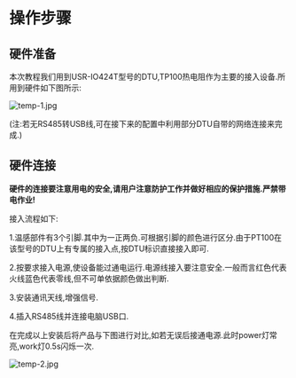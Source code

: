 
# 操作步骤
 
 ## 硬件准备
 本次教程我们用到USR-IO424T型号的DTU,TP100热电阻作为主要的接入设备.所用到硬件如下图所示:

![temp-1.jpg](http://dgiot-1253666439.cos.ap-shanghai-fsi.myqcloud.com/shuwa_tech/zh/blog/study/temp/temp-1.jpg)

(注:若无RS485转USB线,可在接下来的配置中利用部分DTU自带的网络连接来完成.)

 ## 硬件连接
**硬件的连接要注意用电的安全,请用户注意防护工作并做好相应的保护措施.严禁带电作业!**

接入流程如下:

1.温感部件有3个引脚.其中为一正两负.可根据引脚的颜色进行区分.由于PT100在该型号的DTU上有专属的接入点,按DTU标识直接接入即可.

2.按要求接入电源,使设备能过通电运行.电源线接入要注意安全.一般而言红色代表火线蓝色代表零线,但不可单依据颜色做出判断.

3.安装通讯天线,增强信号.

4.插入RS485线并连接电脑USB口.

在完成以上安装后将产品与下图进行对比,如若无误后接通电源.此时power灯常亮,work灯0.5s闪烁一次.

![temp-2.jpg](http://dgiot-1253666439.cos.ap-shanghai-fsi.myqcloud.com/shuwa_tech/zh/blog/study/temp/temp-2.jpg)















